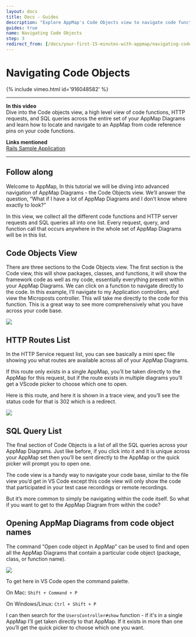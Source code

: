 ```yaml
---
layout: docs
title: Docs - Guides
description: "Explore AppMap's Code Objects view to navigate code functions, HTTP requests, and SQL queries across all AppMap Diagrams."
guides: true
name: Navigating Code Objects
step: 3
redirect_from: [/docs/your-first-15-minutes-with-appmap/navigating-code-objects, /docs/setup-appmap-in-your-code-editor/navigating-code-objects, /docs/guides/navigating-code-objects]
---
```


# Navigating Code Objects
{% include vimeo.html id='916048582' %}

---

**In this video**  
Dive into the Code objects view, a high level view of code functions,  HTTP requests, and SQL queries across the entire set of your AppMap Diagrams and learn how to locate and navigate to an AppMap from code reference pins on your code functions. 

**Links mentioned**  
[Rails Sample Application](https://github.com/land-of-apps/sample_app_6th_ed/tree/codespaces-devcontainer)

---
## Follow along

Welcome to AppMap, In this tutorial we will be diving into advanced navigation of AppMap Diagrams - the Code Objects view. We’ll answer the question, “What if I have a lot of AppMap Diagrams and I don’t know where exactly to look?” 

In this view, we collect all the different code functions and  HTTP server requests and SQL queries all into one list. Every request, query, and function call that occurs anywhere in the whole set of AppMap Diagrams will be in this list. 

## Code Objects View

There are three sections to the Code Objects view. The first section is the Code view, this will show packages, classes, and functions, it will show the framework code as well as my code, essentially everything present within your AppMap Diagrams. We can click on a function to navigate directly to the code. In this example, I’ll navigate to my Application controllers, and view the Microposts controller. This will take me directly to the code for this function. This is a great way to see more comprehensively what you have across your code base. 

<img class="video-screenshot" src="/assets/img/docs/first-fifteen-minutes/code-objects-view.webp"/>

## HTTP Routes List

In the HTTP Service request list, you can see basically a mini spec file showing you what routes are available across all of your AppMap Diagrams. 

If this route only exists in a single AppMap, you’ll be taken directly to the AppMap for this request, but if the route exists in multiple diagrams you’ll get a VScode picker to choose which one to open. 

Here is this route, and here it is shown in a trace view, and you’ll see the status code for that is 302 which is a redirect.

<img class="video-screenshot" src="/assets/img/docs/first-fifteen-minutes/code-objects-trace-view.webp"/>

## SQL Query List

The final section of Code Objects is a list of all the SQL queries across your AppMap Diagrams. Just like before, if you click into it and it is unique across your AppMap set then you’ll be sent directly to the AppMap or the quick picker will prompt you to open one. 

The code view is a handy way to navigate your code base, similar to the file view you’d get in VS Code except this code view will only show the code that participated in your test case recordings or remote recordings.

But it’s more common to simply be navigating within the code itself. So what if you want to get to the AppMap Diagram from within the code?

## Opening AppMap Diagrams from code object names

The command “Open code object in AppMap” can be used to find and open all the AppMap Diagrams that contain a particular code object (package, class, or function name).

<img class="video-screenshot" src="/assets/img/docs/first-fifteen-minutes/code-object-command-palette.webp"/>

To get here in VS Code open the command palette. 

On Mac:
`Shift + Command + P`

On Windows/Linux:
`Ctrl + Shift + P`

I can then search for the `UsersController#show` function - if it's in a single AppMap I’ll get taken directly to that AppMap. If it exists in more than one you’ll get the quick picker to choose which one you want.
